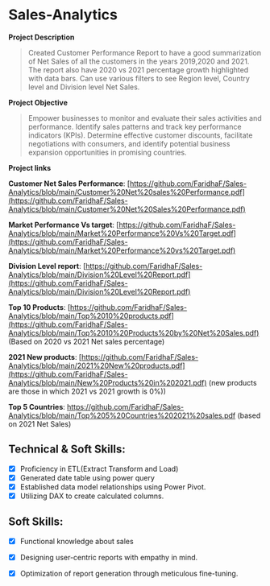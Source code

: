 # Sales-Analytics

**Project Description**
> Created Customer Performance Report to have a good summarization of Net Sales of all the customers in the years 2019,2020 
  and 2021.
> The report also have 2020 vs 2021 percentage growth highlighted with data bars.
> Can use various filters to see Region level, Country level and Division level Net Sales.

**Project Objective**
> Empower businesses to monitor and evaluate their sales activities and performance.
> Identify sales patterns and track key performance indicators (KPIs).
> Determine effective customer discounts, facilitate negotiations with consumers, and identify potential business expansion opportunities in promising countries.

**Project links**

**Customer Net Sales Performance**: [https://github.com/FaridhaF/Sales-Analytics/blob/main/Customer%20Net%20sales%20Performance.pdf](https://github.com/FaridhaF/Sales-Analytics/blob/main/Customer%20Net%20Sales%20Performance.pdf)

**Market Performance Vs target**: [https://github.com/FaridhaF/Sales-Analytics/blob/main/Market%20Performance%20Vs%20Target.pdf](https://github.com/FaridhaF/Sales-Analytics/blob/main/Market%20Performance%20vs%20Target.pdf)

**Division Level report**: [https://github.com/FaridhaF/Sales-Analytics/blob/main/Division%20Level%20Report.pdf](https://github.com/FaridhaF/Sales-Analytics/blob/main/Division%20Level%20Report.pdf)

**Top 10 Products**: [https://github.com/FaridhaF/Sales-Analytics/blob/main/Top%2010%20products.pdf](https://github.com/FaridhaF/Sales-Analytics/blob/main/Top%2010%20Products%20by%20Net%20Sales.pdf)
(Based on 2020 vs 2021 Net sales percentage)

**2021 New products**: [https://github.com/FaridhaF/Sales-Analytics/blob/main/2021%20New%20products.pdf](https://github.com/FaridhaF/Sales-Analytics/blob/main/New%20Products%20in%202021.pdf)
(new products are those in which 2021 vs 2021 growth is 0%))

**Top 5 Countries**: https://github.com/FaridhaF/Sales-Analytics/blob/main/Top%205%20Countries%202021%20sales.pdf
(based on 2021 Net Sales)

## Technical & Soft Skills:
- [x]  Proficiency in ETL(Extract Transform and Load)
- [x]  Generated date table using power query
- [x]  Established data model relationships using Power Pivot.
- [x]  Utilizing DAX to create calculated columns.

## Soft Skills:
- [x] Functional knowledge about sales
- [x]	Designing user-centric reports with empathy in mind.
- [x]	Optimization of report generation through meticulous fine-tuning.



